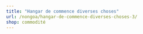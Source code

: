 ```yaml
---
title: "Hangar de commence diverses choses"
url: /nongoa/hangar-de-commence-diverses-choses-3/
shop: commodité
---
```

